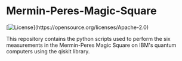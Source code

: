 # Mermin-Peres-Magic-Square
[![License](https://img.shields.io/github/license?)](https://opensource.org/licenses/Apache-2.0)

This repository contains the python scripts used to perform the six measurements in the Mermin-Peres Magic Square on IBM's quantum computers using the qiskit library. 
